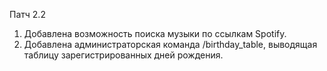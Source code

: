 Патч 2.2
1. Добавлена возможность поиска музыки по ссылкам Spotify.
2. Добавлена администраторская команда /birthday_table, выводящая таблицу зарегистрированных дней рождения.